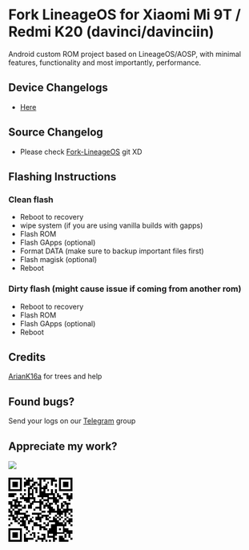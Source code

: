 Fork LineageOS for Xiaomi Mi 9T / Redmi K20 (davinci/davinciin)
===========

Android custom ROM project based on LineageOS/AOSP, with minimal features, functionality and most importantly, performance.

## Device Changelogs
- [Here](https://github.com/markkeybuilds/changelogs/blob/main/flos/changelogs.json)

## Source Changelog
- Please check [Fork-LineageOS](https://github.com/ForkLineageOS/) git XD

## Flashing Instructions
### Clean flash
- Reboot to recovery
- wipe system (if you are using vanilla builds with gapps)
- Flash ROM
- Flash GApps (optional)
- Format DATA (make sure to backup important files first)
- Flash magisk (optional)
- Reboot

### Dirty flash (might cause issue if coming from another rom)
- Reboot to recovery
- Flash ROM
- Flash GApps (optional)
- Reboot

## Credits 
[ArianK16a](http://https://github.com/ArianK16a) for trees and help

## Found bugs?
Send your logs on our [Telegram](https://t.me/joinchat/LGRjUZ3UyrxlMWM1) group

## Appreciate my work?
[![](https://www.paypalobjects.com/en_US/i/btn/btn_donateCC_LG.gif)](https://www.paypal.com/cgi-bin/webscr?cmd=_s-xclick&hosted_button_id=3U96JUKTPDQE4)

![image](https://github.com/markkeybuilds/changelogs/blob/main/QR%20Code.png)
